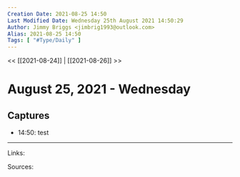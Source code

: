 ```yaml
---
Creation Date: 2021-08-25 14:50
Last Modified Date: Wednesday 25th August 2021 14:50:29
Author: Jimmy Briggs <jimbrig1993@outlook.com>
Alias: 2021-08-25 14:50
Tags: [ "#Type/Daily" ]
---
```


<< [[2021-08-24]] | [[2021-08-26]] >>

# August 25, 2021 - Wednesday

## Captures
- 14:50: test 
***

Links:

Sources: